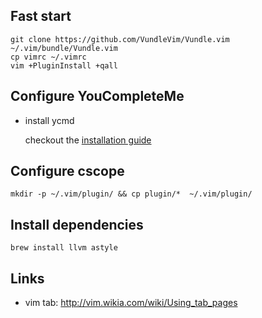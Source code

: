 ## Fast start

    git clone https://github.com/VundleVim/Vundle.vim ~/.vim/bundle/Vundle.vim
    cp vimrc ~/.vimrc
    vim +PluginInstall +qall

## Configure YouCompleteMe

- install ycmd

    checkout the [installation guide](https://github.com/Valloric/YouCompleteMe#mac-os-x)

## Configure cscope

    mkdir -p ~/.vim/plugin/ && cp plugin/*  ~/.vim/plugin/

## Install dependencies

    brew install llvm astyle

## Links
- vim tab: http://vim.wikia.com/wiki/Using_tab_pages
